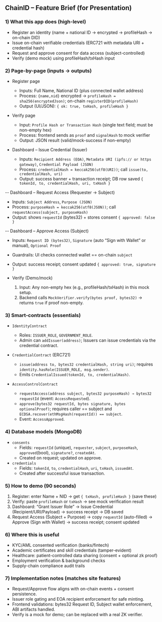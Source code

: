 ## ChainID – Feature Brief (for Presentation)

### 1) What this app does (high-level)
- Register an identity (name + national ID → encrypted → profileHash → on-chain DID)
- Issue on-chain verifiable credentials (ERC721 with metadata URI + credential hash)
- Request and approve consent for data access (subject-controlled)
- Verify (demo mock) using profileHash/txHash input

### 2) Page-by-page (inputs → outputs)

- Register page
  - Inputs: Full Name, National ID (plus connected wallet address)
  - Process: `{name,nid}` encrypted → `profileHash = sha256(encryptedJson)`; on-chain `registerDID(profileHash)`
  - Output (UI/JSON): `{ ok: true, txHash, profileHash }`

- Verify page
  - Input: `Profile Hash or Transaction Hash` (single text field; must be non-empty hex)
  - Process: frontend sends as `proof` and `signalHash` to mock verifier
  - Output: JSON result (valid/mock-success if non-empty)

- Dashboard – Issue Credential (Issuer)
  - Inputs: `Recipient Address (EOA)`, `Metadata URI (ipfs:// or https gateway)`, `Credential Payload (JSON)`
  - Process: `credentialHash = keccak256(utf8(URI))`; call `issue(to, credentialHash, uri)`
  - Output: success banner + transaction receipt; DB row saved `{ tokenId, to, credentialHash, uri, txHash }`

-- Dashboard – Request Access (Requester → Subject)
  - Inputs: `Subject Address`, `Purpose (JSON)`
  - Process: `purposeHash = keccak256(utf8(JSON))`; call `requestAccess(subject, purposeHash)`
  - Output: shows `requestId` (bytes32) + stores consent `{ approved: false }`

-- Dashboard – Approve Access (Subject)
  - Inputs: `Request ID (bytes32)`, `Signature` (auto “Sign with Wallet” or manual), `Optional Proof`
  - Guardrails: UI checks connected wallet == on-chain `subject`
  - Output: success receipt; consent updated `{ approved: true, signature }`

- Verify (Demo/mock)
  1. Input: Any non-empty hex (e.g., profileHash/txHash) in this mock setup.
  2. Backend calls `MockVerifier.verify(bytes proof, bytes32)` → returns `true` if proof non-empty.

### 3) Smart-contracts (essentials)
- `IdentityContract`
  - Roles: `ISSUER_ROLE`, `GOVERNMENT_ROLE`.
  - Admin can `addIssuer(address)`; Issuers can issue credentials via the credential contract.

- `CredentialContract` (ERC721)
  - `issue(address to, bytes32 credentialHash, string uri)`; requires `identity.hasRole(ISSUER_ROLE, msg.sender)`.
  - Emits `CredentialIssued(tokenId, to, credentialHash)`.

- `AccessControlContract`
  - `requestAccess(address subject, bytes32 purposeHash) → bytes32 requestId` (event: `AccessRequested`).
  - `approve(bytes32 requestId, bytes signature, bytes optionalProof)`; requires caller == subject and `ECDSA.recover(ethMsgHash(requestId)) == subject`.
  - Event: `AccessApproved`.

### 4) Database models (MongoDB)
- `consents`
  - Fields: `requestId` (unique), `requester`, `subject`, `purposeHash`, `approved`(bool), `signature?`, `createdAt`.
  - Created on request; updated on approve.
- `credentials`
  - Fields: `tokenId`, `to`, `credentialHash`, `uri`, `txHash`, `issuedAt`.
  - Created after successful issue transaction.

### 5) How to demo (90 seconds)
1. Register: enter Name + NID → get `{ txHash, profileHash }` (save these)
2. Verify: paste `profileHash` or `txHash` → see mock verification result
3. Dashboard: “Grant Issuer Role” → Issue Credential (Recipient/URI/Payload) → success receipt → DB saved
4. Request Access (Subject + Purpose) → copy `requestId` (auto-filled) → Approve (Sign with Wallet) → success receipt; consent updated

### 6) Where this is useful
- KYC/AML consented verification (banks/fintech)
- Academic certificates and skill credentials (tamper-evident)
- Healthcare: patient-controlled data sharing (consent + optional zk proof)
- Employment verification & background checks
- Supply-chain compliance audit trails

### 7) Implementation notes (matches site features)
- Request/Approve flow aligns with on-chain events + consent persistence.
- Issuer role gating and EOA recipient enforcement for safe minting.
- Frontend validations: bytes32 Request ID, Subject wallet enforcement, ABI artifacts handled.
- Verify is a mock for demo; can be replaced with a real ZK verifier.


